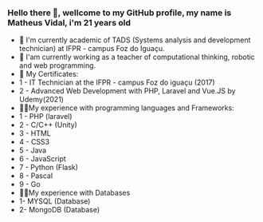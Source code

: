 ### Hello there 👋, wellcome to my GitHub profile, my name is Matheus Vidal, i'm 21 years old

- 📘 I'm currently academic of TADS (Systems analysis and development technician) at IFPR - campus Foz do Iguaçu.
- 🔭 I'am currently working as a teacher of computational thinking, robotic and web programming.
- 📘 My Certificates:
-   1 - IT Technician at the IFPR - campus Foz do iguaçu (2017)
-   2 - Advanced Web Development with PHP, Laravel and Vue.JS by Udemy(2021)
- 🧑‍💻My experience with programming languages and Frameworks:
-   1 - PHP (laravel)
-   2 - C/C++ (Unity)
-   3 - HTML
-   4 - CSS3 
-   5 - Java
-   6 - JavaScript
-   7 - Python (Flask)
-   8 - Pascal
-   9 - Go
-   🧑‍💻My experience with Databases
-   1- MYSQL (Database)
-   2- MongoDB (Database)

<!--
**Sueh-Tam/Sueh-Tam** is a ✨ _special_ ✨ repository because its `README.md` (this file) appears on your GitHub profile.

Here are some ideas to get you started:

- 🔭 I’m currently working on ...
- 🌱 I’m currently learning ...
- 👯 I’m looking to collaborate on ...
- 🤔 I’m looking for help with ...
- 💬 Ask me about ...
- 📫 How to reach me: ...
- 😄 Pronouns: ...
- ⚡ Fun fact: ...
-->
